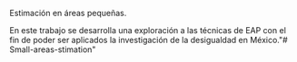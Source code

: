 Estimación en áreas pequeñas.

En este trabajo se desarrolla una exploración a las técnicas de EAP 
con el fin de poder ser aplicados la investigación de la desigualdad en México."# Small-areas-stimation" 
